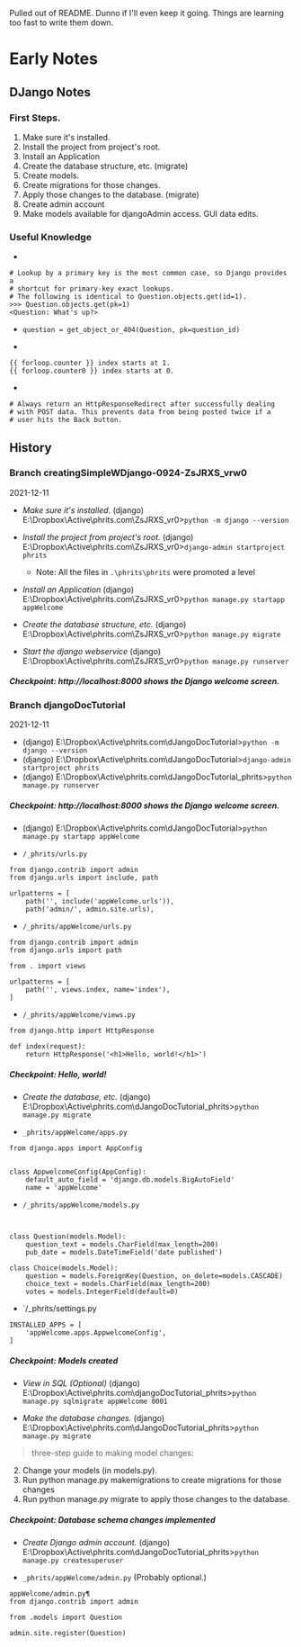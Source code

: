 Pulled out of README. Dunno if I'll even keep it going. Things are learning too fast to write them down.

# Early Notes



## DJango Notes

### First Steps.

1. Make sure it's installed.
1. Install the project from project's root.
1. Install an Application
1. Create the database structure, etc. (migrate)
1. Create models.
1. Create migrations for those changes.
1. Apply those changes to the database. (migrate)
1. Create admin account
1. Make models available for djangoAdmin access. GUI data edits.

### Useful Knowledge

- 
```
# Lookup by a primary key is the most common case, so Django provides a
# shortcut for primary-key exact lookups.
# The following is identical to Question.objects.get(id=1).
>>> Question.objects.get(pk=1)
<Question: What's up?>
```

- `question = get_object_or_404(Question, pk=question_id)`

- 
```
{{ forloop.counter }} index starts at 1.
{{ forloop.counter0 }} index starts at 0.
```
- 
```
# Always return an HttpResponseRedirect after successfully dealing
# with POST data. This prevents data from being posted twice if a
# user hits the Back button.
```


## History

### Branch creatingSimpleWDjango-0924-ZsJRXS_vrw0 

2021-12-11

- *Make sure it's installed.*
(django) E:\Dropbox\Active\phrits.com\ZsJRXS_vr0>`python -m django --version`

- *Install the project from project's root.*
(django) E:\Dropbox\Active\phrits.com\ZsJRXS_vr0>`django-admin startproject phrits`
    - Note: All the files in `.\phrits\phrits` were promoted a level

- *Install an Application*
(django) E:\Dropbox\Active\phrits.com\ZsJRXS_vr0>`python manage.py startapp appWelcome`

- *Create the database structure, etc.*
(django) E:\Dropbox\Active\phrits.com\ZsJRXS_vr0>`python manage.py migrate`

- *Start the django webservice*
(django) E:\Dropbox\Active\phrits.com\ZsJRXS_vr0>`python manage.py runserver`

##### Checkpoint: http://localhost:8000 shows the Django welcome screen.

### Branch djangoDocTutorial

2021-12-11

- (django) E:\Dropbox\Active\phrits.com\dJangoDocTutorial>`python -m django --version`
- (django) E:\Dropbox\Active\phrits.com\dJangoDocTutorial>`django-admin startproject phrits`
- (django) E:\Dropbox\Active\phrits.com\dJangoDocTutorial\_phrits>`python manage.py runserver`

##### Checkpoint: http://localhost:8000 shows the Django welcome screen.

- (django) E:\Dropbox\Active\phrits.com\dJangoDocTutorial>`python manage.py startapp appWelcome`

- `/_phrits/urls.py`
```
from django.contrib import admin
from django.urls import include, path

urlpatterns = [
    path('', include('appWelcome.urls')),
    path('admin/', admin.site.urls),
```

- `/_phrits/appWelcome/urls.py`
```
from django.contrib import admin
from django.urls import path

from . import views

urlpatterns = [
    path('', views.index, name='index'),
]
```

- `/_phrits/appWelcome/views.py`
```
from django.http import HttpResponse

def index(request):
    return HttpResponse('<h1>Hello, world!</h1>')
```

##### Checkpoint: Hello, world!


- *Create the database, etc.* (django) E:\Dropbox\Active\phrits.com\dJangoDocTutorial\_phrits>`python manage.py migrate`

- `_phrits/appWelcome/apps.py`
```
from django.apps import AppConfig


class AppwelcomeConfig(AppConfig):
    default_auto_field = 'django.db.models.BigAutoField'
    name = 'appWelcome'
```

- `/_phrits/appWelcome/models.py`
```from django.db import models


class Question(models.Model):
    question_text = models.CharField(max_length=200)
    pub_date = models.DateTimeField('date published')

class Choice(models.Model):
    question = models.ForeignKey(Question, on_delete=models.CASCADE)
    choice_text = models.CharField(max_length=200)
    votes = models.IntegerField(default=0)
```
- `/_phrits/settings.py
```
INSTALLED_APPS = [
    'appWelcome.apps.AppwelcomeConfig',
]
```

##### Checkpoint: Models created

- *View in SQL (Optional)* (django) E:\Dropbox\Active\phrits.com\djangoDocTutorial\_phrits>`python manage.py sqlmigrate appWelcome 0001`

- *Make the database changes.* (django) E:\Dropbox\Active\phrits.com\dJangoDocTutorial\_phrits>`python manage.py migrate`

> three-step guide to making model changes:
2. Change your models (in models.py).
2. Run python manage.py makemigrations to create migrations for those changes
2. Run python manage.py migrate to apply those changes to the database.

##### Checkpoint: Database schema changes implemented

- *Create Django admin account.* (django) E:\Dropbox\Active\phrits.com\dJangoDocTutorial\_phrits>`python manage.py createsuperuser`

- `_phrits/appWelcome/admin.py` (Probably optional.)
```
appWelcome/admin.py¶
from django.contrib import admin

from .models import Question

admin.site.register(Question)
```
